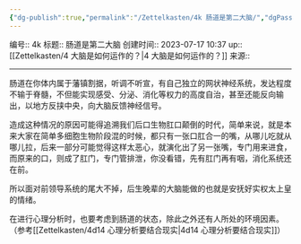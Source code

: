 ```yaml
---
{"dg-publish":true,"permalink":"/Zettelkasten/4k 肠道是第二大脑/","dgPassFrontmatter":true}
---
```


编号:: 4k
标题:: 肠道是第二大脑
创建时间:: 2023-07-17 10:37
up:: [[Zettelkasten/4 大脑是如何运作的？\|4 大脑是如何运作的？]]
来源:: 

---
肠道在你体内属于藩镇割据，听调不听宣，有自己独立的网状神经系统，发达程度不输于脊髓，不但能实现感受、分泌、消化等权力的高度自治，甚至还能反向输出，以地方反挟中央，向大脑反馈神经信号。

造成这种情况的原因可能得追溯我们后口生物肛口颠倒的时代，简单来说，就是本来大家在简单多细胞生物阶段混的时候，都只有一张口肛合一的嘴，从哪儿吃就从哪儿拉，后来一部分可能觉得这样太恶心，就演化出了另一张嘴，专门用来进食，而原来的口，则成了肛门，专门管排泄，你没看错，先有肛门再有咽，消化系统还在前。

所以面对前领导系统的尾大不掉，后生晚辈的大脑能做的也就是安抚好实权太上皇的情绪。

在进行心理分析时，也要考虑到肠道的状态，除此之外还有人所处的环境因素。（参考[[Zettelkasten/4d14 心理分析要结合现实\|4d14 心理分析要结合现实]]）

